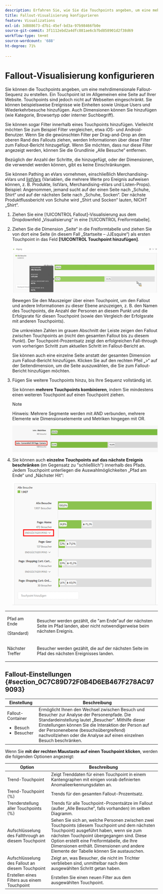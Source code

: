 ```yaml
---
description: Erfahren Sie, wie Sie die Touchpoints angeben, um eine mehrdimensionale Fallout-Sequenz zu erstellen.
title: Fallout-Visualisierung konfigurieren
feature: Visualizations
exl-id: 3d888673-d7b1-45ef-bd3a-97b98466fb0e
source-git-commit: 3f1112ebd2a4dfc881ae6cb7bd858901d2f38d69
workflow-type: tm+mt
source-wordcount: '688'
ht-degree: 71%

---
```


# Fallout-Visualisierung konfigurieren

Sie können die Touchpoints angeben, um eine mehrdimensionale Fallout-Sequenz zu erstellen. Ein Touchpoint ist im Allgemeinen eine Seite auf Ihrer Website. Touchpoints sind jedoch nicht auf Webseiten eingeschränkt. Sie können beispielsweise Ereignisse wie Einheiten sowie Unique Users und Wiederkehrbesuche hinzufügen. Auch Dimensionen können Sie hinzufügen (wie Kategorie, Browsertyp oder interner Suchbegriff).

Sie können sogar Filter innerhalb eines Touchpoints hinzufügen. Vielleicht möchten Sie zum Beispiel Filter vergleichen, etwa iOS- und Android-Benutzer. Wenn Sie die gewünschten Filter per Drag-and-Drop an den oberen Rand des Fallouts ziehen, werden Informationen über diese Filter zum Fallout-Bericht hinzugefügt. Wenn Sie möchten, dass nur diese Filter angezeigt werden, können Sie die Grundlinie „Alle Besuche“ entfernen.

Bezüglich der Anzahl der Schritte, die hinzugefügt, oder der Dimensionen, die verwendet werden können, gibt es keine Einschränkungen.

Sie können Pathing an eVars vornehmen, einschließlich Merchandising-eVars und [listVars](https://experienceleague.adobe.com/docs/analytics/implementation/vars/page-vars/page-variables.html?lang=de) (Variablen, die mehrere Werte pro Ereignis aufweisen können, z. B. Produkte, listVars, Merchandising-eVars und Listen-Props). Beispiel: Angenommen, jemand sucht auf der einen Seite nach „Schuhe, Shirt“ und auf der nächsten Seite nach „Schuhe, Socken“. Der nächste Produktflussbericht von Schuhe wird „Shirt und Socken“ lauten, NICHT „Shirt“.

1. Ziehen Sie eine [!UICONTROL Fallout]-Visualisierung aus dem Dropdownfeld „Visualisierung“ in eine [!UICONTROL Freiformtabelle].

1. Ziehen Sie die Dimension „Seite“ in die Freiformtabelle und ziehen Sie von dort eine Seite (in diesem Fall „Startseite – JJEsquire“) als ersten Touchpoint in das Feld **[!UICONTROL Touchpoint hinzufügen]**.

   ![](assets/fallout1.png)

   Bewegen Sie den Mauszeiger über einen Touchpoint, um den Fallout und andere Informationen zu dieser Ebene anzuzeigen, z. B. den Namen des Touchpoints, die Anzahl der Personen an diesem Punkt und die Erfolgsrate für diesen Touchpoint (sowie den Vergleich der Erfolgsrate mit anderen Touchpoints).

   Die umkreisten Zahlen im grauen Abschnitt der Leiste zeigen den Fallout zwischen Touchpoints an (nicht den gesamten Fallout bis zu diesem Punkt). Der Touchpoint-Prozentsatz zeigt den erfolgreichen Fall-through vom vorherigen Schritt zum aktuellen Schritt im Fallout-Bericht an.

   Sie können auch eine einzelne Seite anstatt der gesamten Dimension zum Fallout-Bericht hinzufügen. Klicken Sie auf den rechten Pfeil „>“ auf der Seitendimension, um die Seite auszuwählen, die Sie zum Fallout-Bericht hinzufügen möchten.

1. Fügen Sie weitere Touchpoints hinzu, bis Ihre Sequenz vollständig ist.

   Sie können **mehrere Touchpoints kombinieren**, indem Sie mindestens einen weiteren Touchpoint auf einen Touchpoint ziehen.

   >[!NOTE]
   >
   >Hinweis: Mehrere Segmente werden mit AND verbunden, mehrere Elemente wie Dimensionselemente und Metriken hingegen mit OR.

   ![](assets/multiple_obj_touchpoint.png)

1. Sie können auch **einzelne Touchpoints auf das nächste Ereignis beschränken** (im Gegensatz zu &quot;schließlich&quot;) innerhalb des Pfads. Jedem Touchpoint unterliegen die Auswahlmöglichkeiten „Pfad am Ende“ und „Nächster Hit“:

   ![](assets/next-hit-eventually.png)

<table id="table_A91D99D9364B41929CC5A5BC907E8985"> 
 <tbody> 
  <tr> 
   <td colname="col1"> <p>Pfad am Ende </p> <p>(Standard) </p> </td> 
   <td colname="col2"> <p>Besucher werden gezählt, die "am Ende"auf der nächsten Seite im Pfad landen, aber nicht notwendigerweise beim nächsten Ereignis. </p> </td> 
  </tr> 
  <tr> 
   <td colname="col1"> <p>Nächster Treffer </p> </td> 
   <td colname="col2"> <p>Besucher werden gezählt, die auf der nächsten Seite im Pfad des nächsten Ereignisses landen. </p> </td> 
  </tr> 
 </tbody> 
</table>

## Fallout-Einstellungen {#section_0C7C89D72F0B4D6EB467F278AC979093}

| Einstellung | Beschreibung |
|--- |--- |
| Fallout-Container <ul><li>Besuch</li><li>Besucher</li></ul> | Ermöglicht Ihnen den Wechsel zwischen Besuch und Besucher zur Analyse der Personenpfade. Die Standardeinstellung lautet „Besucher“.  Mithilfe dieser Einstellungen können Sie die Interaktion der Person auf der Personenebene (besuchsübergreifend) nachvollziehen oder die Analyse auf einen einzelnen Besuch beschränken. |

Wenn Sie **mit der rechten Maustaste auf einen Touchpoint klicken**, werden die folgenden Optionen angezeigt:

| Option | Beschreibung |
|--- |--- |
| Trend-Touchpoint | Zeigt Trenddaten für einen Touchpoint in einem Kantengraphen mit einigen vorab definierten Anomalieerkennungsdaten an. |
| Trend-Touchpoint (%) | Trends für den gesamten Fallout-Prozentsatz. |
| Trenderstellung aller Touchpoints (%) | Trends für alle Touchpoint-Prozentsätze im Fallout (außer „Alle Besuche“, falls vorhanden) im selben Diagramm. |
| Aufschlüsselung des Fallthrough an diesem Touchpoint | Sehen Sie sich an, welche Personen zwischen zwei Touchpoints (diesem Touchpoint und dem nächsten Touchpoint) ausgeführt haben, wenn sie zum nächsten Touchpoint übergegangen sind. Diese Option erstellt eine Freiformtabelle, die Ihre Dimensionen enthält. Dimensionen und andere Elemente der Tabelle können Sie austauschen. |
| Aufschlüsselung des Fallout an diesem Touchpoint | Zeigt an, was Besucher, die nicht im Trichter verblieben sind, unmittelbar nach dem ausgewählten Schritt getan haben. |
| Erstellen eines Filters aus einem Touchpoint | Erstellen Sie einen neuen Filter aus dem ausgewählten Touchpoint. |
